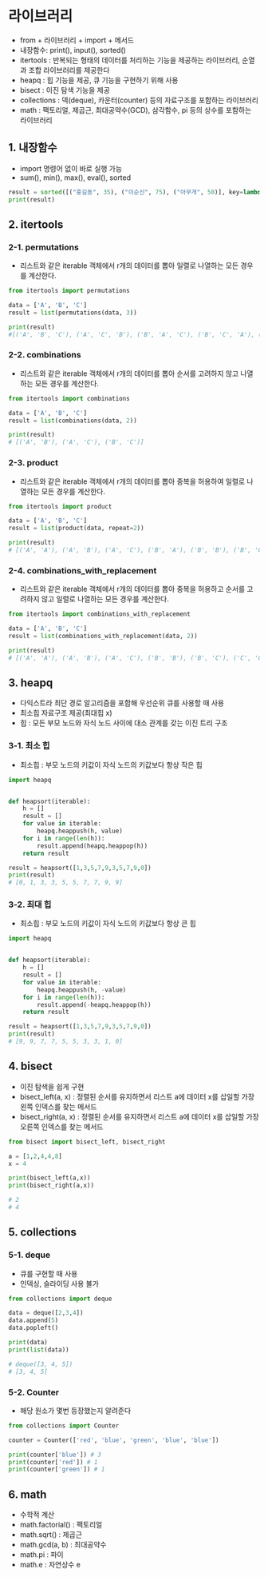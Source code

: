 # 라이브러리  
- from + 라이브러리 + import + 메서드
- 내장함수: print(), input(), sorted()  
- itertools : 반복되는 형태의 데이터를 처리하는 기능을 제공하는 라이브러리, 순열과 조합 라이브러리를 제공한다  
- heapq : 힙 기능을 제공, 큐 기능을 구현하기 위해 사용  
- bisect : 이진 탐색 기능을 제공  
- collections : 덱(deque), 카운터(counter) 등의 자료구조를 포함하는 라이브러리  
- math : 팩토리얼, 제곱근, 최대공약수(GCD), 삼각함수, pi 등의 상수를 포함하는 라이브러리  

## 1. 내장함수  
- import 명령어 없이 바로 실행 가능  
- sum(), min(), max(), eval(), sorted  
```python
result = sorted([("홍길동", 35), ("이순신", 75), ("아무개", 50)], key=lambda x: x[1])
print(result)
```

## 2. itertools  

### 2-1. permutations  
- 리스트와 같은 iterable 객체에서 r개의 데이터를 뽑아 일렬로 나열하는 모든 경우를 계산한다.  
```python
from itertools import permutations

data = ['A', 'B', 'C']
result = list(permutations(data, 3))

print(result)
#[('A', 'B', 'C'), ('A', 'C', 'B'), ('B', 'A', 'C'), ('B', 'C', 'A'), ('C', 'A', 'B'), ('C', 'B', 'A')]
```

### 2-2. combinations  
- 리스트와 같은 iterable 객체에서 r개의 데이터를 뽑아 순서를 고려하지 않고 나열하는 모든 경우를 계산한다.  
```python
from itertools import combinations

data = ['A', 'B', 'C']
result = list(combinations(data, 2))

print(result)
# [('A', 'B'), ('A', 'C'), ('B', 'C')]
```

### 2-3. product  
- 리스트와 같은 iterable 객체에서 r개의 데이터를 뽑아 중복을 허용하여 일렬로 나열하는 모든 경우를 계산한다.  
```python
from itertools import product

data = ['A', 'B', 'C']
result = list(product(data, repeat=2))

print(result)
# [('A', 'A'), ('A', 'B'), ('A', 'C'), ('B', 'A'), ('B', 'B'), ('B', 'C'), ('C', 'A'), ('C', 'B'), ('C', 'C')]
```

### 2-4. combinations_with_replacement  
- 리스트와 같은 iterable 객체에서 r개의 데이터를 뽑아 중복을 허용하고 순서를 고려하지 않고 일렬로 나열하는 모든 경우를 계산한다.  
```python
from itertools import combinations_with_replacement

data = ['A', 'B', 'C']
result = list(combinations_with_replacement(data, 2))

print(result)
# [('A', 'A'), ('A', 'B'), ('A', 'C'), ('B', 'B'), ('B', 'C'), ('C', 'C')]
```

## 3. heapq  
- 다익스트라 최단 경로 알고리즘을 포함해 우선순위 큐를 사용할 때 사용  
- 최소힙 자료구조 제공(최대힙 x)  
- 힙 : 모든 부모 노드와 자식 노드 사이에 대소 관계를 갖는 이진 트리 구조  

### 3-1. 최소 힙  
- 최소힙 : 부모 노드의 키값이 자식 노드의 키값보다 항상 작은 힙
```python
import heapq


def heapsort(iterable):
    h = []
    result = []
    for value in iterable:
        heapq.heappush(h, value)
    for i in range(len(h)):
        result.append(heapq.heappop(h))
    return result

result = heapsort([1,3,5,7,9,3,5,7,9,0])
print(result)
# [0, 1, 3, 3, 5, 5, 7, 7, 9, 9]
```

### 3-2. 최대 힙  
- 최소힙 : 부모 노드의 키값이 자식 노드의 키값보다 항상 큰 힙
```python
import heapq


def heapsort(iterable):
    h = []
    result = []
    for value in iterable:
        heapq.heappush(h, -value)
    for i in range(len(h)):
        result.append(-heapq.heappop(h))
    return result

result = heapsort([1,3,5,7,9,3,5,7,9,0])
print(result)
# [9, 9, 7, 7, 5, 5, 3, 3, 1, 0]
```

## 4. bisect  
- 이진 탐색을 쉽게 구현  
- bisect_left(a, x) : 정렬된 순서를 유지하면서 리스트 a에 데이터 x를 삽일할 가장 왼쪽 인덱스를 찾는 메서드  
- bisect_right(a, x) : 정렬된 순서를 유지하면서 리스트 a에 데이터 x를 삽일할 가장 오른쪽 인덱스를 찾는 메서드  
```python
from bisect import bisect_left, bisect_right

a = [1,2,4,4,8]
x = 4

print(bisect_left(a,x))
print(bisect_right(a,x))

# 2
# 4
```

## 5. collections  

### 5-1. deque  
- 큐를 구현할 때 사용  
- 인덱싱, 슬라이딩 사용 불가  
```python
from collections import deque

data = deque([2,3,4])
data.append(5)
data.popleft()

print(data)
print(list(data))

# deque([3, 4, 5])
# [3, 4, 5]
```

### 5-2. Counter  
- 해당 원소가 몇번 등장했는지 알려준다  
```python
from collections import Counter

counter = Counter(['red', 'blue', 'green', 'blue', 'blue'])

print(counter['blue']) # 3
print(counter['red']) # 1
print(counter['green']) # 1
```

## 6. math  
- 수학적 계산  
- math.factorial() : 팩토리얼
- math.sqrt() : 제곱근 
- math.gcd(a, b) : 최대공약수
- math.pi : 파이
- math.e : 자연상수 e


